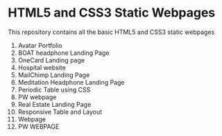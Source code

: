 # HTML5 and CSS3 Static Webpages
This repository contains all the basic HTML5 and CSS3 static webpages
1. Avatar Portfolio
2. BOAT headphone Landing Page
3. OneCard Landing page
4. Hospital website
5. MailChimp Landing Page
6. Meditation Headphone Landing Page
7. Periodic Table using CSS
8. PW webpage
9. Real Estate Landing Page
10. Responsive Table and Layout
11. Webpage
12. PW WEBPAGE


 
